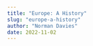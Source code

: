 ```yaml
---
title: "Europe: A History"
slug: "europe-a-history"
author: "Norman Davies"
date: 2022-11-02
---
```

